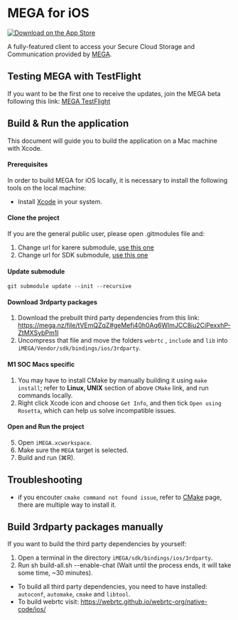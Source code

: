 MEGA for iOS
===============

[![Download on the App Store](https://linkmaker.itunes.apple.com/en-us/badge-lrg.svg?releaseDate=2013-11-26&kind=iossoftware&bubble=ios_apps)](https://apps.apple.com/app/mega/id706857885?mt=8)

A fully-featured client to access your Secure Cloud Storage and Communication provided by [MEGA](https://mega.nz).

## Testing MEGA with TestFlight

If you want to be the first one to receive the updates, join the MEGA beta following this link: [MEGA TestFlight](https://testflight.apple.com/join/4x1P5Tnx)

## Build & Run the application

This document will guide you to build the application on a Mac machine with Xcode.

#### Prerequisites
In order to build MEGA for iOS locally, it is necessary to install the following tools on the local machine:

- Install [Xcode](https://itunes.apple.com/app/xcode/id497799835?mt=12) in your system.

#### Clone the project

If you are the general public user, please open .gitmodules file and:

1. Change url for karere submodule, [use this one](https://github.com/meganz/MEGAchat.git)
2. Change url for SDK submodule, [use this one](https://github.com/meganz/SDK.git)

#### Update submodule

```
git submodule update --init --recursive
```

#### Download 3rdparty packages
1. Download the prebuilt third party dependencies from this link: https://mega.nz/file/tVEmQZqZ#geMefj40h0Aq6WlmJCC8iu2CiPexxhP-ZtMXSybPm1I
2. Uncompress that file and move the folders `webrtc` , `include` and `lib` into `iMEGA/Vendor/sdk/bindings/ios/3rdparty`.

#### M1 SOC Macs specific
1. You may have to install CMake by manually building it using `make install`; refer to **Linux, UNIX** section of above `CMake` link, and run commands locally.
2. Right click Xcode icon and choose `Get Info`, and then tick `Open using Rosetta`, which can help us solve incompatible issues.

#### Open and Run the project
5. Open `iMEGA.xcworkspace`.
6. Make sure the `MEGA` target is selected.
7. Build and run (⌘R).

## Troubleshooting
- if you encouter `cmake command not found issue`, refer to [CMake](https://cmake.org/install/) page, there are multiple way to install it. 

## Build 3rdparty packages manually
If you want to build the third party dependencies by yourself: 
1. Open a terminal in the directory `iMEGA/sdk/bindings/ios/3rdparty`. 
2. Run sh build-all.sh --enable-chat (Wait until the process ends, it will take some time, ~30 minutes). 

- To build all third party dependencies, you need to have installed: `autoconf`, `automake`, `cmake` and `libtool`. 
- To build webrtc visit: https://webrtc.github.io/webrtc-org/native-code/ios/
